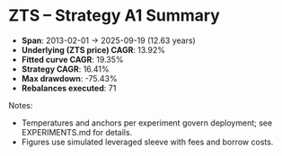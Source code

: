 # ZTS – Strategy A1 Summary

- **Span**: 2013-02-01 → 2025-09-19 (12.63 years)
- **Underlying (ZTS price) CAGR**: 13.92%
- **Fitted curve CAGR**: 19.35%
- **Strategy CAGR**: 16.41%
- **Max drawdown**: -75.43%
- **Rebalances executed**: 71

Notes:

- Temperatures and anchors per experiment govern deployment; see EXPERIMENTS.md for details.
- Figures use simulated leveraged sleeve with fees and borrow costs.
